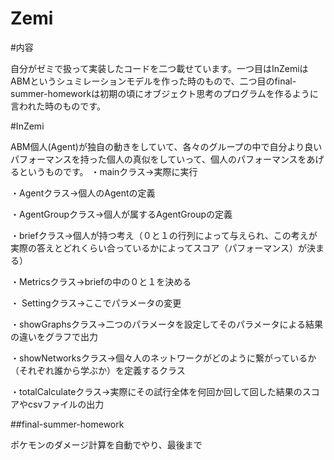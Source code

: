# Zemi

#内容

自分がゼミで扱って実装したコードを二つ載せています。一つ目はInZemiはABMというシュミレーションモデルを作った時のもので、二つ目のfinal-summer-homeworkは初期の頃にオブジェクト思考のプログラムを作るように言われた時のものです。

#InZemi

ABM個人(Agent)が独自の動きをしていて、各々のグループの中で自分より良いパフォーマンスを持った個人の真似をしていって、個人のパフォーマンスをあげるというものです。
・mainクラス→実際に実行

・Agentクラス→個人のAgentの定義

・AgentGroupクラス→個人が属するAgentGroupの定義

・briefクラス→個人が持つ考え（０と１の行列によって与えられ、この考えが実際の答えとどれくらい合っているかによってスコア（パフォーマンス）が決まる）

・Metricsクラス→briefの中の０と１を決める

・ Settingクラス→ここでパラメータの変更

・showGraphsクラス→二つのパラメータを設定してそのパラメータによる結果の違いをグラフで出力

・showNetworksクラス→個々人のネットワークがどのように繋がっているか（それぞれ誰から学ぶか）を定義するクラス

・totalCalculateクラス→実際にその試行全体を何回か回して回した結果のスコアやcsvファイルの出力


##final-summer-homework

ポケモンのダメージ計算を自動でやり、最後まで
